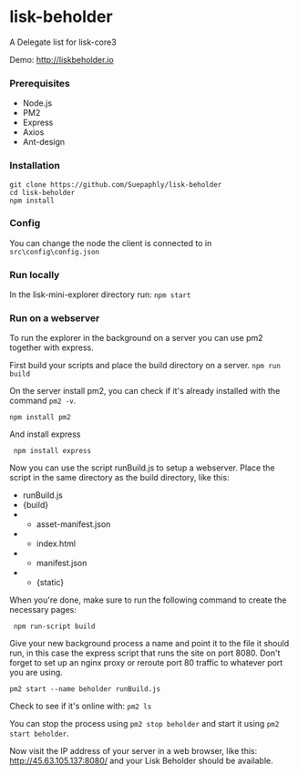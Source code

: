 # lisk-beholder
A Delegate list for lisk-core3


Demo: http://liskbeholder.io


### Prerequisites

- Node.js
- PM2
- Express
- Axios 
- Ant-design

### Installation

```
git clone https://github.com/Suepaphly/lisk-beholder
cd lisk-beholder
npm install
```

### Config

You can change the node the client is connected to in `src\config\config.json`

### Run locally

In the lisk-mini-explorer directory run: `npm start`


### Run on a webserver

To run the explorer in the background on a server you can use pm2 together with express.

First build your scripts and place the build directory on a server.
```npm run build```

On the server install pm2, you can check if it's already installed with the command ```pm2 -v```.

```npm install pm2```

And install express

``` npm install express```

Now you can use the script runBuild.js to setup a webserver. Place the script in the same directory as the build directory, like this:

- runBuild.js
- {build}
- - asset-manifest.json
- - index.html
- - manifest.json
- - {static}

When you're done, make sure to run the following command to create the necessary pages:

``` npm run-script build```

Give your new background process a name and point it to the file it should run, in this case the express script that runs the site on port 8080. Don't forget to set up an nginx proxy or reroute port 80 traffic to whatever port you are using. 

```pm2 start --name beholder runBuild.js```

Check to see if it's online with:
```pm2 ls```

You can stop the process using ```pm2 stop beholder``` and start it using ```pm2 start beholder```.

Now visit the IP address of your server in a web browser, like this: http://45.63.105.137:8080/  and your Lisk Beholder should be available. 
